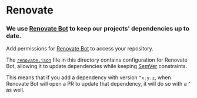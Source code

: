 # Renovate

### We use [Renovate Bot](https://github.com/renovatebot/renovate) to keep our projects' dependencies up to date.

Add permissions for [Renovate Bot](https://github.com/apps/renovate) to access your repository.

The [`renovate.json`](https://github.com/altnext/oss-tools/blob/main/packages/renovate/renovate.json) file in this directory contains configuration for Renovate Bot,
allowing it to update dependencies while keeping [SemVer](https://semver.org) constraints.

This means that if you add a dependency with version `^x.y.z`,
when Renovate Bot will open a PR to update that dependency,
it will do so with a `^` as well.
